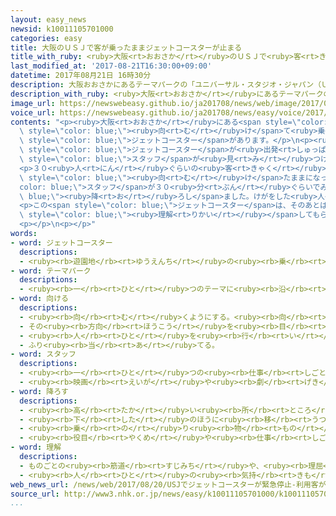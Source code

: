 ```yaml
---
layout: easy_news
newsid: k10011105701000
categories: easy
title: 大阪のＵＳＪで客が乗ったままジェットコースターが止まる
title_with_ruby: <ruby>大阪<rt>おおさか</rt></ruby>のＵＳＪで<ruby>客<rt>きゃく</rt></ruby>が<ruby>乗<rt>の</rt></ruby>ったままジェットコースターが<ruby>止<rt>と</rt></ruby>まる
last_modified_at: '2017-08-21T16:30:00+09:00'
datetime: 2017年08月21日 16時30分
description: 大阪おおさかにあるテーマパークの「ユニバーサル・スタジオ・ジャパン（ＵＳＪ）」には、空そらを飛とんでいるように体からだを下したに向むけて乗のるジェットコースターがあります。
description_with_ruby: <ruby>大阪<rt>おおさか</rt></ruby>にあるテーマパークの「ユニバーサル・スタジオ・ジャパン（ＵＳＪ）」には、<ruby>空<rt>そら</rt></ruby>を<ruby>飛<rt>と</rt></ruby>んでいるように<ruby>体<rt>からだ</rt></ruby>を<ruby>下<rt>した</rt></ruby>に<ruby>向<rt>む</rt></ruby>けて<ruby>乗<rt>の</rt></ruby>るジェットコースターがあります。
image_url: https://newswebeasy.github.io/ja201708/news/web/image/2017/08/21/k10011105701000.jpg
voice_url: https://newswebeasy.github.io/ja201708/news/easy/voice/2017/08/21/k10011105701000.mp3
contents: "<p><ruby>大阪<rt>おおさか</rt></ruby>にある<span style=\"color: blue;\">テーマパーク</span>の「ユニバーサル・スタジオ・ジャパン（ＵＳＪ）」には、<ruby>空<rt>そら</rt></ruby>を<ruby>飛<rt>と</rt></ruby>んでいるように<ruby>体<rt>からだ</rt></ruby>を<ruby>下<rt>した</rt></ruby>に<span\
  \ style=\"color: blue;\"><ruby>向<rt>む</rt></ruby>け</span>て<ruby>乗<rt>の</rt></ruby>る<span\
  \ style=\"color: blue;\">ジェットコースター</span>があります。</p>\n<p><ruby>２０日<rt>はつか</rt></ruby>の<ruby>午後<rt>ごご</rt></ruby>４<ruby>時<rt>じ</rt></ruby>ごろ、この<span\
  \ style=\"color: blue;\">ジェットコースター</span>が<ruby>出発<rt>しゅっぱつ</rt></ruby>してすぐに<ruby>止<rt>と</rt></ruby>まりました。ユニバーサル・スタジオ・ジャパンは、<ruby>入<rt>はい</rt></ruby>ってはいけない<ruby>場所<rt>ばしょ</rt></ruby>に<ruby>子<rt>こ</rt></ruby>どもがいるのを<span\
  \ style=\"color: blue;\">スタッフ</span>が<ruby>見<rt>み</rt></ruby>つけて、<ruby>安全<rt>あんぜん</rt></ruby>のために<ruby>止<rt>と</rt></ruby>めたと<ruby>話<rt>はな</rt></ruby>しています。</p>\n\
  <p>３０<ruby>人<rt>にん</rt></ruby>ぐらいの<ruby>客<rt>きゃく</rt></ruby>が<ruby>体<rt>からだ</rt></ruby>を<ruby>下<rt>した</rt></ruby>に<span\
  \ style=\"color: blue;\"><ruby>向<rt>む</rt></ruby>け</span>たままになっていましたが、<span style=\"\
  color: blue;\">スタッフ</span>が３０<ruby>分<rt>ぷん</rt></ruby>ぐらいでみんなを<span style=\"color:\
  \ blue;\"><ruby>降<rt>お</rt></ruby>ろし</span>ました。けがをした<ruby>人<rt>ひと</rt></ruby>や<ruby>気分<rt>きぶん</rt></ruby>が<ruby>悪<rt>わる</rt></ruby>くなった<ruby>人<rt>ひと</rt></ruby>はいませんでした。</p>\n\
  <p>この<span style=\"color: blue;\">ジェットコースター</span>は、そのあとはいつもと<ruby>同<rt>おな</rt></ruby>じように<ruby>運転<rt>うんてん</rt></ruby>しています。ユニバーサル・スタジオ・ジャパンは「<ruby>安全<rt>あんぜん</rt></ruby>のために<ruby>途中<rt>とちゅう</rt></ruby>で<ruby>止<rt>と</rt></ruby>めることはよくあります。<span\
  \ style=\"color: blue;\"><ruby>理解<rt>りかい</rt></ruby></span>してもらいたいです」と<ruby>話<rt>はな</rt></ruby>しています。</p>\n\
  <p></p>\n<p></p>"
words:
- word: ジェットコースター
  descriptions:
  - <ruby><rb>遊園地</rb><rt>ゆうえんち</rt></ruby>の<ruby><rb>乗</rb><rt>の</rt></ruby>り<ruby><rb>物</rb><rt>もの</rt></ruby>の<ruby><rb>一</rb><rt>ひと</rt></ruby>つ。<ruby><rb>急</rb><rt>きゅう</rt></ruby>な<ruby><rb>上</rb><rt>のぼ</rt></ruby>り<ruby><rb>下</rb><rt>くだ</rt></ruby>りやカーブのあるレールの<ruby><rb>上</rb><rt>うえ</rt></ruby>を<ruby><rb>勢</rb><rt>いきお</rt></ruby>いよく<ruby><rb>走</rb><rt>はし</rt></ruby>る、<ruby><rb>小型</rb><rt>こがた</rt></ruby>の<ruby><rb>列車</rb><rt>れっしゃ</rt></ruby>。
- word: テーマパーク
  descriptions:
  - <ruby><rb>一</rb><rt>ひと</rt></ruby>つのテーマに<ruby><rb>沿</rb><rt>そ</rt></ruby>って<ruby><rb>作</rb><rt>つく</rt></ruby>られた<ruby><rb>遊園地</rb><rt>ゆうえんち</rt></ruby>。ディズニーランドなど。
- word: 向ける
  descriptions:
  - <ruby><rb>向</rb><rt>む</rt></ruby>くようにする。<ruby><rb>向</rb><rt>む</rt></ruby>かせる。
  - その<ruby><rb>方向</rb><rt>ほうこう</rt></ruby>を<ruby><rb>目</rb><rt>め</rt></ruby>ざす。
  - <ruby><rb>人</rb><rt>ひと</rt></ruby>を<ruby><rb>行</rb><rt>い</rt></ruby>かせる。
  - ふり<ruby><rb>当</rb><rt>あ</rt></ruby>てる。
- word: スタッフ
  descriptions:
  - <ruby><rb>一</rb><rt>ひと</rt></ruby>つの<ruby><rb>仕事</rb><rt>しごと</rt></ruby>のために、それぞれの<ruby><rb>役割</rb><rt>やくわり</rt></ruby>を<ruby><rb>受</rb><rt>う</rt></ruby>け<ruby><rb>持</rb><rt>も</rt></ruby>って<ruby><rb>働</rb><rt>はたら</rt></ruby>く<ruby><rb>人</rb><rt>ひと</rt></ruby>たち。
  - <ruby><rb>映画</rb><rt>えいが</rt></ruby>や<ruby><rb>劇</rb><rt>げき</rt></ruby>、テレビなどで、<ruby><rb>出演者</rb><rt>しゅつえんしゃ</rt></ruby><ruby><rb>以外</rb><rt>いがい</rt></ruby>の<ruby><rb>仕事</rb><rt>しごと</rt></ruby>をする<ruby><rb>係</rb><rt>かかり</rt></ruby>。<ruby><rb>監督</rb><rt>かんとく</rt></ruby>・カメラマン・<ruby><rb>道具係</rb><rt>どうぐがかり</rt></ruby>など。
- word: 降ろす
  descriptions:
  - <ruby><rb>高</rb><rt>たか</rt></ruby>い<ruby><rb>所</rb><rt>ところ</rt></ruby>から<ruby><rb>低</rb><rt>ひく</rt></ruby>い<ruby><rb>所</rb><rt>ところ</rt></ruby>へ<ruby><rb>移</rb><rt>うつ</rt></ruby>す。
  - <ruby><rb>下</rb><rt>した</rt></ruby>のほうに<ruby><rb>移</rb><rt>うつ</rt></ruby>す。
  - <ruby><rb>乗</rb><rt>の</rt></ruby>り<ruby><rb>物</rb><rt>もの</rt></ruby>から<ruby><rb>外</rb><rt>そと</rt></ruby>へ<ruby><rb>出</rb><rt>だ</rt></ruby>す。
  - <ruby><rb>役目</rb><rt>やくめ</rt></ruby>や<ruby><rb>仕事</rb><rt>しごと</rt></ruby>をやめさせる。
- word: 理解
  descriptions:
  - ものごとの<ruby><rb>筋道</rb><rt>すじみち</rt></ruby>や、<ruby><rb>理屈</rb><rt>りくつ</rt></ruby>がわかること。
  - <ruby><rb>人</rb><rt>ひと</rt></ruby>の<ruby><rb>気持</rb><rt>きも</rt></ruby>ちやようすをくみ<ruby><rb>取</rb><rt>と</rt></ruby>ること。
web_news_url: /news/web/2017/08/20/USJでジェットコースターが緊急停止-利用客が一時宙づりに/
source_url: http://www3.nhk.or.jp/news/easy/k10011105701000/k10011105701000.html
...
```

